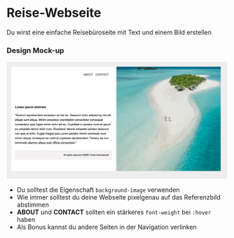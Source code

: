 # Reise-Webseite

Du wirst eine einfache Reisebüroseite mit Text und einem Bild erstellen

### Design Mock-up

![list](./images/mockup.png)

- Du solltest die Eigenschaft `background-image` verwenden
- Wie immer solltest du deine Webseite pixelgenau auf das Referenzbild abstimmen
- **ABOUT** und **CONTACT** sollten ein stärkeres `font-weight` bei `:hover` haben
- Als Bonus kannst du andere Seiten in der Navigation verlinken
